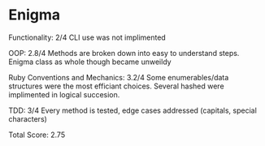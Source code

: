 # Enigma

Functionality: 2/4  CLI use was not implimented

OOP: 2.8/4  Methods are broken down into easy to understand steps. Enigma class as whole though became unweildy

Ruby Conventions and Mechanics: 3.2/4  Some enumerables/data structures were the most efficiant choices. Several hashed were implimented in logical succesion.

TDD: 3/4  Every method is tested, edge cases addressed (capitals, special characters)

Total Score: 2.75
